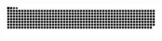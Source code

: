 <img src="https://raw.githubusercontent.com/Bfd-Ffn/Bfd-Ffn/output/snake.svg" alt="Snake animation" />

###
